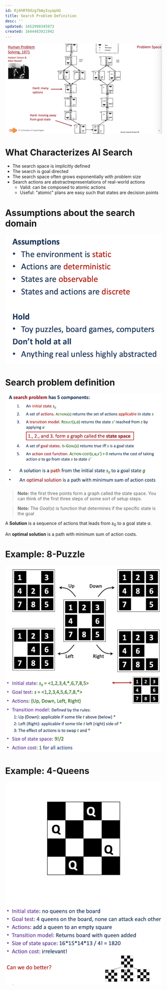 ```yaml
---
id: Rj6hRTOdzg7bAyIuyapUG
title: Search Problem Definition
desc: ''
updated: 1652990345973
created: 1644483921942
---
```

![](./assets/images/2022-02-10-10-09-13.png)

# What Characterizes AI Search
- The search space is implicitly defined
- The search is goal directed
- The search space often grows exponentially with problem size
- Search actions are abstractrepresentations of real-world actions
  - Valid: can be composed to atomic actions 
  - Useful: "atomic" plans are easy such that states are decision points

# Assumptions about the search domain
![](./assets/images/2022-02-10-10-17-36.png)

# Search problem definition
![](./assets/images/2022-02-10-10-19-36.png)
>**Note:** the first three points form a graph called the state space. You can think of the first three steps of some sort of setup steps.

>**Note:** The $Goal(s)$ is function that determines if the specific state is the goal

A **Solution** is a sequence of actions that leads from $s_0$ to a goal state $a$.

An **optimal solution** is a path with minimum sum of action costs.
# Example: 8-Puzzle
![](./assets/images/2022-02-10-10-29-55.png)
![](./assets/images/2022-02-10-10-30-07.png)

# Example: 4-Queens
![](./assets/images/2022-02-10-10-40-23.png)
![](./assets/images/2022-02-10-10-34-48.png)



